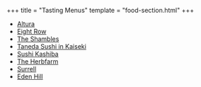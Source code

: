 +++
title = "Tasting Menus"
template = "food-section.html"
+++

- [Altura](https://alturarestaurant.com/)
- [Eight Row](https://www.eightrow.com/)
- [The Shambles](http://www.delimeatsbar.com/)
- [Taneda Sushi in Kaiseki](https://tanedaseattle.com/)
- [Sushi Kashiba](https://sushikashiba.com/)
- [The Herbfarm](http://www.theherbfarm.com/)
- [Surrell](https://surrellseattle.com/)
- [Eden Hill](http://www.edenhillrestaurant.com/)